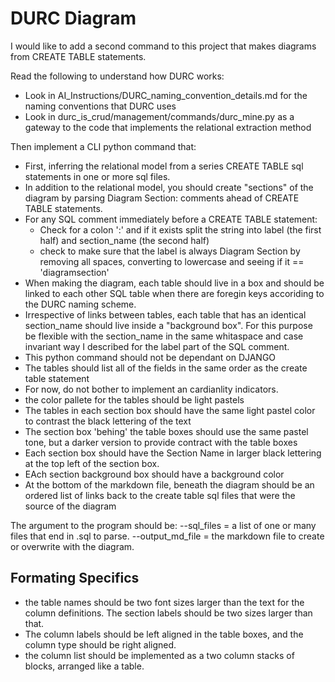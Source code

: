 DURC Diagram
============

I would like to add a second command to this project that makes diagrams from CREATE TABLE statements.

Read the following to understand how DURC works:

* Look in AI_Instructions/DURC_naming_convention_details.md for the naming conventions that DURC uses
* Look in durc_is_crud/management/commands/durc_mine.py as a gateway to the code that implements the relational extraction method

Then implement a CLI python command that: 

* First, inferring the relational model from a series CREATE TABLE sql statements in one or more sql files.
* In addition to the relational model, you should create "sections" of the diagram by parsing Diagram Section: comments ahead of CREATE TABLE statements.
* For any SQL comment immediately before a CREATE TABLE statement:
  * Check for a colon ':' and if it exists split the string into label (the first half) and section_name (the second half)
  * check to make sure that the label is always Diagram Section by removing all spaces, converting to lowercase and seeing if it == 'diagramsection'
* When making the diagram, each table should live in a box and should be linked to each other SQL table when there are foregin keys accoriding to the DURC naming scheme.
* Irrespective of links between tables, each table that has an identical section_name should live inside a "background box". For this purpose be flexible with the section_name in the same whitaspace and case invariant way I described for the label part of the SQL comment.
* This python command should not be dependant on DJANGO
* The tables should list all of the fields in the same order as the create table statement
* For now, do not bother to implement an cardianlity indicators.
* the color pallete for the tables should be light pastels
* The tables in each section box should have the same light pastel color to contrast the black lettering of the text
* The section box 'behing' the table boxes should use the same pastel tone, but a darker version to provide contract with the table boxes
* Each section box should have the Section Name in larger black lettering at the top left of the section box.
* EAch section background box should have a background color 
* At the bottom of the markdown file, beneath the diagram should be an ordered list of links back to the create table sql files that were the source of the diagram

The argument to the program should be:
--sql_files = a list of one or many files that end in .sql to parse.
--output_md_file = the markdown file to create or overwrite with the diagram.

Formating Specifics
------------

* the table names should be two font sizes larger than the text for the column definitions. The section labels should be two sizes larger than that.
* The column labels should be left aligned in the table boxes, and the column type should be right aligned.
* the column list should be implemented as a two column stacks of blocks, arranged like a table. 